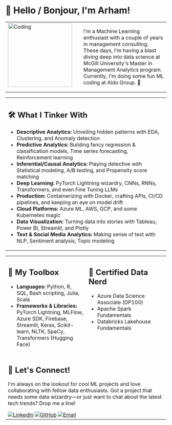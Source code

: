 # 👋 Hello / Bonjour, I'm Arham!

<table>
  <tr>
    <td style="vertical-align: top;">
      <img src="https://media.giphy.com/media/LmNwrBhejkK9EFP504/giphy.gif" alt="Coding" style="width: 200px; margin-right: 20px;">
    </td>
    <td>
      <p>I'm a Machine Learning enthusiast with a couple of years in management consulting. These days, I'm having a blast diving deep into data science at McGill University's Master in Management Analytics program. Currently, I'm doing some fun ML coding at Aldo Group. 🥾</p>
    </td>
  </tr>
</table>

<table style="width: 100%;">
  <tr>
    <td>
      <h2>🛠 What I Tinker With</h2>
      <ul>
        <li><strong>Descriptive Analytics:</strong> Unveiling hidden patterns with EDA, Clustering, and Anomaly detection</li>
        <li><strong>Predictive Analytics:</strong> Building fancy regression & classification models, Time series forecasting, Reinforcement learning</li>
        <li><strong>Inferential/Causal Analytics:</strong> Playing detective with Statistical modeling, A/B testing, and Propensity score matching</li>
        <li><strong>Deep Learning:</strong> PyTorch Lightning wizardry, CNNs, RNNs, Transformers, and even Fine Tuning LLMs</li>
        <li><strong>Production:</strong> Containerizing with Docker, crafting APIs, CI/CD pipelines, and keeping an eye on model drift</li>
        <li><strong>Cloud Platforms:</strong> Azure ML, AWS, GCP, and some Kubernetes magic</li>
        <li><strong>Data Visualization:</strong> Turning data into stories with Tableau, Power BI, Streamlit, and Plotly</li>
        <li><strong>Text & Social Media Analytics:</strong> Making sense of text with NLP, Sentiment analysis, Topic modeling</li>
      </ul>
    </td>
  </tr>
</table>

<table style="width: 100%;">
  <tr>
    <td style="width: 50%; vertical-align: top;">
      <h2>🧰 My Toolbox</h2>
      <ul>
        <li><strong>Languages:</strong> Python, R, SQL, Bash scripting, Julia, Scala</li>
        <li><strong>Frameworks & Libraries:</strong> PyTorch Lightning, MLFlow, Azure SDK, Firebase, Streamlit, Keras, Scikit-learn, NLTK, SpaCy, Transformers (Hugging Face)</li>
      </ul>
    </td>
    <td style="width: 50%; vertical-align: top;">
      <h2>📜 Certified Data Nerd</h2>
      <ul>
        <li>Azure Data Science Associate (DP100)</li>
        <li>Apache Spark Fundamentals</li>
        <li>Databricks Lakehouse Fundamentals</li>
      </ul>
    </td>
  </tr>
  <tr>
    <td colspan="2">
      <h2>🌱 Let's Connect!</h2>
      <p>I'm always on the lookout for cool ML projects and love collaborating with fellow data enthusiasts. Got a project that needs some data wizardry—or just want to chat about the latest tech trends? Drop me a line!</p>
      <div>
        <a href="https://www.linkedin.com/in/arham-anwar/" target="_blank"><img src="https://img.shields.io/badge/LinkedIn-Arham_Anwar-blue" alt="LinkedIn"></a>
        <a href="https://github.com/your-github-username" target="_blank"><img src="https://img.shields.io/badge/GitHub-YourUsername-black" alt="GitHub"></a>
        <a href="mailto:arham.anwar@example.com" target="_blank"><img src="https://img.shields.io/badge/Email-arham.anwar@example.com-red" alt="Email"></a>
      </div>
    </td>
  </tr>
</table>
